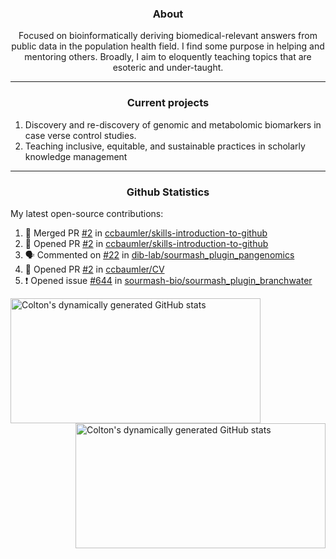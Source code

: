 <!--
Inspiration derived from:
1. https://zzetao.github.io/awesome-github-profile/
2. https://github.com/spcanelon
3. https://github.com/tallguyjenks

Tools used:
1. https://github.com/anuraghazra/github-readme-stats
2. https://github.com/jamesgeorge007/github-activity-readme
3. https://github.com/topics/profile-readme
-->

<h3 align="center">About</h3>

<p align="center">
Focused on bioinformatically deriving biomedical-relevant answers from public data in the population health field. 
I find some purpose in helping and mentoring others. Broadly, I aim to eloquently teaching topics that are esoteric and under-taught.
</p>

---

<h3 align="center">Current projects</h3>

1. Discovery and re-discovery of genomic and metabolomic biomarkers in case verse control studies.
2. Teaching inclusive, equitable, and sustainable practices in scholarly knowledge management

---

<h3 align="center">Github Statistics</h3>

My latest open-source contributions:

<!--START_SECTION:activity-->
1. 🎉 Merged PR [#2](https://github.com/ccbaumler/skills-introduction-to-github/pull/2) in [ccbaumler/skills-introduction-to-github](https://github.com/ccbaumler/skills-introduction-to-github)
2. 💪 Opened PR [#2](https://github.com/ccbaumler/skills-introduction-to-github/pull/2) in [ccbaumler/skills-introduction-to-github](https://github.com/ccbaumler/skills-introduction-to-github)
3. 🗣 Commented on [#22](https://github.com/dib-lab/sourmash_plugin_pangenomics/issues/22#issuecomment-2913358833) in [dib-lab/sourmash_plugin_pangenomics](https://github.com/dib-lab/sourmash_plugin_pangenomics)
4. 💪 Opened PR [#2](https://github.com/ccbaumler/CV/pull/2) in [ccbaumler/CV](https://github.com/ccbaumler/CV)
5. ❗ Opened issue [#644](https://github.com/sourmash-bio/sourmash_plugin_branchwater/issues/644) in [sourmash-bio/sourmash_plugin_branchwater](https://github.com/sourmash-bio/sourmash_plugin_branchwater)
<!--END_SECTION:activity-->

<a href="https://github.com/ccbaumler">
  <img height="200" width=400 align="left" alt="Colton's dynamically generated GitHub stats" src="https://github-readme-stats.vercel.app/api?username=ccbaumler&show_icons=true&title_color=434d58&icon_color=fa8072&ring_color=ba55d3"/>
</a>
<a href="https://github.com/ccbaumler">
  <img height="200" width=400 align="right" alt="Colton's dynamically generated GitHub stats" src="https://github-readme-stats.vercel.app/api/top-langs/?username=ccbaumler&layout=compact&langs_count=6&card_width=320&title_color=434d58&hide=Standard%20ML,%20TeX,%20Jupyter%20Notebook" />
</a>
